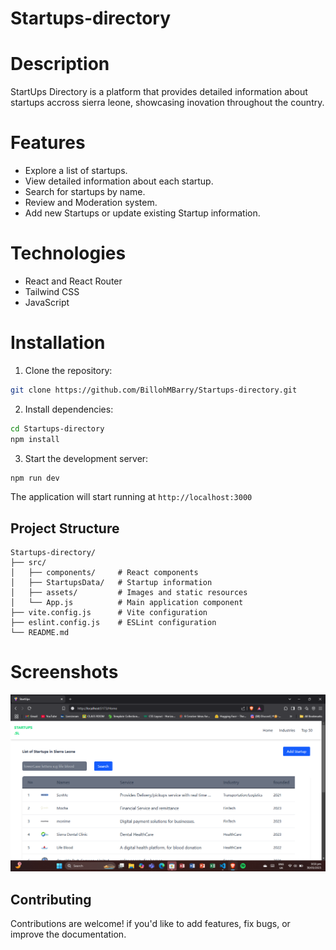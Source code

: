 # Startups-directory

# Description 
StartUps Directory is a platform that provides detailed information about startups accross sierra leone, showcasing inovation throughout the country.


# Features
- Explore a list of startups.
- View detailed information about each startup.
- Search for startups by name.
- Review and Moderation system.
- Add new Startups or update existing Startup information.

# Technologies
- React and React Router
- Tailwind CSS 
- JavaScript

# Installation

1. Clone the repository:
```bash
git clone https://github.com/BillohMBarry/Startups-directory.git
```

2. Install dependencies:
```bash
cd Startups-directory
npm install

```
3. Start the development server:
```bash
npm run dev

```
The application will start running at
`http://localhost:3000`

## Project Structure

```
Startups-directory/
├── src/
│   ├── components/     # React components
│   ├── StartupsData/   # Startup information 
│   ├── assets/         # Images and static resources
│   └── App.js          # Main application component
├── vite.config.js      # Vite configuration
├── eslint.config.js    # ESLint configuration
└── README.md

```
# Screenshots
![Screenshot 2025-03-30 21503](https://github.com/BillohMBarry/Startups-directory/blob/main/src/assets/Screenshot%202025-03-30%20215038.png)


## Contributing

Contributions are welcome! if you'd like to add features, fix bugs, or improve the documentation.


